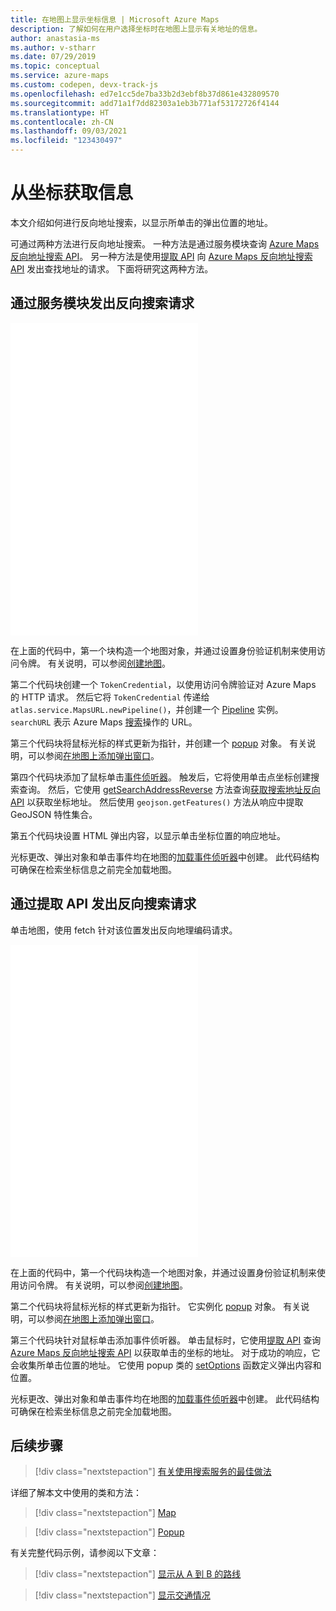 ```yaml
---
title: 在地图上显示坐标信息 | Microsoft Azure Maps
description: 了解如何在用户选择坐标时在地图上显示有关地址的信息。
author: anastasia-ms
ms.author: v-stharr
ms.date: 07/29/2019
ms.topic: conceptual
ms.service: azure-maps
ms.custom: codepen, devx-track-js
ms.openlocfilehash: ed7e1cc5de7ba33b2d3ebf8b37d861e432809570
ms.sourcegitcommit: add71a1f7dd82303a1eb3b771af53172726f4144
ms.translationtype: HT
ms.contentlocale: zh-CN
ms.lasthandoff: 09/03/2021
ms.locfileid: "123430497"
---
```

# <a name="get-information-from-a-coordinate"></a>从坐标获取信息

本文介绍如何进行反向地址搜索，以显示所单击的弹出位置的地址。

可通过两种方法进行反向地址搜索。 一种方法是通过服务模块查询 [Azure Maps 反向地址搜索 API](/rest/api/maps/search/getsearchaddressreverse)。 另一种方法是使用[提取 API](https://fetch.spec.whatwg.org/) 向 [Azure Maps 反向地址搜索 API](/rest/api/maps/search/getsearchaddressreverse) 发出查找地址的请求。 下面将研究这两种方法。

## <a name="make-a-reverse-search-request-via-service-module"></a>通过服务模块发出反向搜索请求

<iframe height='500' scrolling='no' title='从坐标获取信息（服务模块）' src='//codepen.io/azuremaps/embed/ejEYMZ/?height=265&theme-id=0&default-tab=js,result&embed-version=2&editable=true' frameborder='no' loading="lazy" allowtransparency='true' allowfullscreen='true'>请参阅 <a href='https://codepen.io'>CodePen</a> 上由 Azure Maps (<a href='https://codepen.io/azuremaps'>@azuremaps</a>) 提供的 Pen <a href='https://codepen.io/azuremaps/pen/ejEYMZ/'>Get information from a coordinate (Service Module)</a>（从坐标获取信息[服务模块]）。
</iframe>

在上面的代码中，第一个块构造一个地图对象，并通过设置身份验证机制来使用访问令牌。 有关说明，可以参阅[创建地图](./map-create.md)。

第二个代码块创建一个 `TokenCredential`，以使用访问令牌验证对 Azure Maps 的 HTTP 请求。 然后它将 `TokenCredential` 传递给 `atlas.service.MapsURL.newPipeline()`，并创建一个 [Pipeline](/javascript/api/azure-maps-rest/atlas.service.pipeline) 实例。 `searchURL` 表示 Azure Maps [搜索](/rest/api/maps/search)操作的 URL。

第三个代码块将鼠标光标的样式更新为指针，并创建一个 [popup](/javascript/api/azure-maps-control/atlas.popup#open) 对象。 有关说明，可以参阅[在地图上添加弹出窗口](./map-add-popup.md)。

第四个代码块添加了鼠标单击[事件侦听器](/javascript/api/azure-maps-control/atlas.map#events)。 触发后，它将使用单击点坐标创建搜索查询。 然后，它使用 [getSearchAddressReverse](/javascript/api/azure-maps-rest/atlas.service.searchurl#searchaddressreverse-aborter--geojson-position--searchaddressreverseoptions-) 方法查询[获取搜索地址反向 API](/rest/api/maps/search/getsearchaddressreverse) 以获取坐标地址。 然后使用 `geojson.getFeatures()` 方法从响应中提取 GeoJSON 特性集合。

第五个代码块设置 HTML 弹出内容，以显示单击坐标位置的响应地址。

光标更改、弹出对象和单击事件均在地图的[加载事件侦听器](/javascript/api/azure-maps-control/atlas.map#events)中创建。 此代码结构可确保在检索坐标信息之前完全加载地图。

## <a name="make-a-reverse-search-request-via-fetch-api"></a>通过提取 API 发出反向搜索请求

单击地图，使用 fetch 针对该位置发出反向地理编码请求。

<iframe height='500' scrolling='no' title='从坐标获取信息' src='//codepen.io/azuremaps/embed/ddXzoB/?height=516&theme-id=0&default-tab=js,result&embed-version=2&editable=true' frameborder='no' loading="lazy" allowtransparency='true' allowfullscreen='true'>请参阅 <a href='https://codepen.io'>CodePen</a> 上由 Azure Maps (<a href='https://codepen.io/azuremaps'>@azuremaps</a>) 提供的 Pen <a href='https://codepen.io/azuremaps/pen/ddXzoB/'>Get information from a coordinate</a>（从坐标获取信息）。
</iframe>

在上面的代码中，第一个代码块构造一个地图对象，并通过设置身份验证机制来使用访问令牌。 有关说明，可以参阅[创建地图](./map-create.md)。

第二个代码块将鼠标光标的样式更新为指针。 它实例化 [popup](/javascript/api/azure-maps-control/atlas.popup#open) 对象。 有关说明，可以参阅[在地图上添加弹出窗口](./map-add-popup.md)。

第三个代码块针对鼠标单击添加事件侦听器。 单击鼠标时，它使用[提取 API](https://fetch.spec.whatwg.org/) 查询 [Azure Maps 反向地址搜索 API](/rest/api/maps/search/getsearchaddressreverse) 以获取单击的坐标的地址。 对于成功的响应，它会收集所单击位置的地址。 它使用 popup 类的 [setOptions](/javascript/api/azure-maps-control/atlas.popup#setoptions-popupoptions-) 函数定义弹出内容和位置。

光标更改、弹出对象和单击事件均在地图的[加载事件侦听器](/javascript/api/azure-maps-control/atlas.map#events)中创建。 此代码结构可确保在检索坐标信息之前完全加载地图。

## <a name="next-steps"></a>后续步骤

> [!div class="nextstepaction"]
> [有关使用搜索服务的最佳做法](how-to-use-best-practices-for-search.md)

详细了解本文中使用的类和方法：

> [!div class="nextstepaction"]
> [Map](/javascript/api/azure-maps-control/atlas.map)

> [!div class="nextstepaction"]
> [Popup](/javascript/api/azure-maps-control/atlas.popup)

有关完整代码示例，请参阅以下文章：

> [!div class="nextstepaction"]
> [显示从 A 到 B 的路线](./map-route.md)

> [!div class="nextstepaction"]
> [显示交通情况](./map-show-traffic.md)